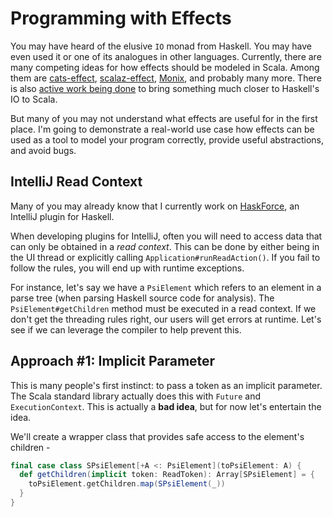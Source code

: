 # Programming with Effects

You may have heard of the elusive `IO` monad from Haskell. You may have even used
it or one of its analogues in other languages. Currently, there are many competing
ideas for how effects should be modeled in Scala. Among them are
[cats-effect](https://github.com/typelevel/cats-effect),
[scalaz-effect](https://github.com/scalaz/scalaz),
[Monix](https://github.com/monix/monix),
and probably many more. There is also
[active work being done](http://degoes.net/articles/only-one-io)
to bring something
much closer to Haskell's IO to Scala.

But many of you may not understand what effects are useful for in the first
place. I'm going to demonstrate a real-world use case how effects can be
used as a tool to model your program correctly, provide useful abstractions,
and avoid bugs.

## IntelliJ Read Context

Many of you may already know that I currently work on
[HaskForce](https://github.com/carymrobbins/intellij-haskforce),
an IntelliJ plugin for Haskell.

When developing plugins for IntelliJ, often you will need to access data
that can only be obtained in a _read context_. This can be done by either
being in the UI thread or explicitly calling `Application#runReadAction()`.
If you fail to follow the rules, you will end up with runtime exceptions.

For instance, let's say we have a `PsiElement` which refers to an element
in a parse tree (when parsing Haskell source code for analysis).
The `PsiElement#getChildren` method must be executed in a read context.
If we don't get the threading rules right, our users will get errors
at runtime. Let's see if we can leverage the compiler to help prevent this.

## Approach #1: Implicit Parameter

This is many people's first instinct: to pass a token as an implicit parameter.
The Scala standard library actually does this with `Future` and `ExecutionContext`.
This is actually a **bad idea**, but for now let's entertain the idea.

We'll create a wrapper class that provides safe access to the element's children -

```scala
final case class SPsiElement[+A <: PsiElement](toPsiElement: A) {
  def getChildren(implicit token: ReadToken): Array[SPsiElement] = {
    toPsiElement.getChildren.map(SPsiElement(_))
  }
}

```
